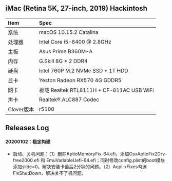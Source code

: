 ## iMac (Retina 5K, 27-inch, 2019) Hackintosh

| Item | Spec |
|:------|:------|
|系统   | macOS 10.15.2 Catalina |
|处理器 | Intel Core i5-8400 @ 2.8GHz |
|主板   | Asus Prime B360M-A |
|内存   | G.Skill 8G * 2 DDR4 |
|硬盘   | Intel 760P M.2 NVMe SSD + 1T HDD |
|显卡   | Yeston Radeon RX570 4G GDDR5|
|网卡   | 板载 Realtek RTL8111H + CF-811AC USB WiFi |
|声卡   | Realtek® ALC887 Codec |
|Clover版本| r5100 |


## Releases Log

#### 20200102：稳定构建
- 启动、关机问题：（1）删除AptioMemoryFix-64.efi，添加OsxAptioFix2Drv-free2000.efi 和 EmuVariableUefi-64.efi；同时修改config.plist的boot模块添加slide=0。解决安装卡最后2分钟的问题。（2）Acpi->Fixes勾选FixShutDown，解决关不了机问题。